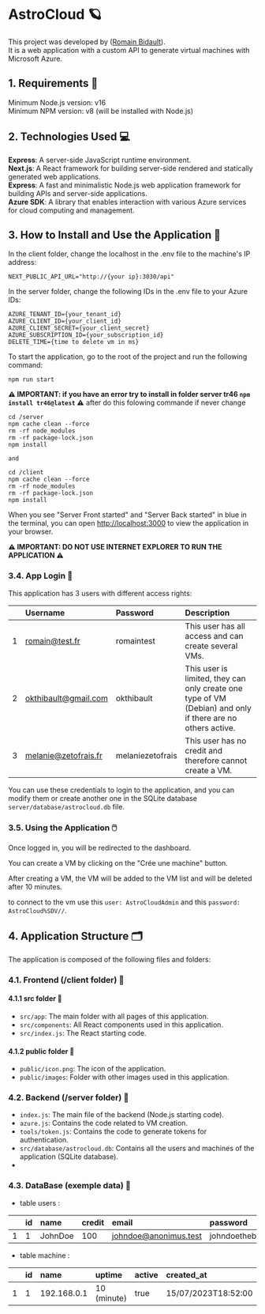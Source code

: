# AstroCloud 🪐

This project was developed by ([Romain Bidault](https://github.com/Hulcox)).<br>
It is a web application with a custom API to generate virtual machines with Microsoft Azure.

## 1. Requirements 🚨

Minimum Node.js version: v16<br>
Minimum NPM version: v8 (will be installed with Node.js)

## 2. Technologies Used ‍💻

**Express**: A server-side JavaScript runtime environment.<br>
**Next.js**: A React framework for building server-side rendered and statically generated web applications.<br>
**Express**: A fast and minimalistic Node.js web application framework for building APIs and server-side applications.<br>
**Azure SDK**: A library that enables interaction with various Azure services for cloud computing and management.

## 3. How to Install and Use the Application 📇

In the client folder, change the localhost in the .env file to the machine's IP address:

```
NEXT_PUBLIC_API_URL="http://{your ip}:3030/api"
```

In the server folder, change the following IDs in the .env file to your Azure IDs:

```
AZURE_TENANT_ID={your_tenant_id}
AZURE_CLIENT_ID={your_client_id}
AZURE_CLIENT_SECRET={your_client_secret}
AZURE_SUBSCRIPTION_ID={your_subscription_id}
DELETE_TIME={time to delete vm in ms}
```

To start the application, go to the root of the project and run the following command:
```
npm run start
```

**⚠️ IMPORTANT: if you have an error try to install in folder server tr46 `npm install tr46@latest` ⚠️**
after do this folowing commande if never change
```
cd /server
npm cache clean --force
rm -rf node_modules
rm -rf package-lock.json
npm install

and

cd /client
npm cache clean --force
rm -rf node_modules
rm -rf package-lock.json
npm install
```

When you see "Server Front started" and "Server Back started" in blue in the terminal, you can open [http://localhost:3000](http://localhost:3000) to view the application in your browser.<br>

**⚠️ IMPORTANT: DO NOT USE INTERNET EXPLORER TO RUN THE APPLICATION ⚠️**

### 3.4. App Login 🔑

This application has 3 users with different access rights:

|   | Username             | Password        | Description                                  |
|:--|:---------------------|:----------------|:---------------------------------------------|
| 1 | romain@test.fr       | romaintest      | This user has all access and can create several VMs.                                              |
| 2 | okthibault@gmail.com | okthibault      | This user is limited, they can only create one type of VM (Debian) and only if there are no others active. |
| 3 | melanie@zetofrais.fr | melaniezetofrais| This user has no credit and therefore cannot create a VM.                     |

You can use these credentials to login to the application, and you can modify them or create another one in the SQLite database `server/database/astrocloud.db` file.

### 3.5. Using the Application 🖱️

Once logged in, you will be redirected to the dashboard.<br>

You can create a VM by clicking on the "Crée une machine" button.<br>

After creating a VM, the VM will be added to the VM list and will be deleted after 10 minutes.<br>

to connect to the vm use this `user: AstroCloudAdmin` and this `password: AstroCloud%SDV//`.<br>

## 4. Application Structure 🗂️

The application is composed of the following files and folders:

### 4.1. Frontend (/client folder) 🎨

#### 4.1.1 src folder 📂

- `src/app`: The main folder with all pages of this application.
- `src/components`: All React components used in this application.
- `src/index.js`: The React starting code.

#### 4.1.2 public folder 📂

- `public/icon.png`: The icon of the application.
- `public/images`: Folder with other images used in this application.

### 4.2. Backend (/server folder) 🔐

- `index.js`: The main file of the backend (Node.js starting code).
- `azure.js`: Contains the code related to VM creation.
- `tools/token.js`: Contains the code to generate tokens for authentication.
- `src/database/astrocloud.db`: Contains all the users and machines of the application (SQLite database).
- 
### 4.3. DataBase (exemple data) 🔐
- table users :

|   | id | name        | credit  | email                 | password       |
|:--|:---|:------------|:--------|:----------------------|:---------------|
| 1 | 1  | JohnDoe     | 100     | johndoe@anonimus.test | johndoethebest |
  
- table machine :

|   | id | name        | uptime      | active  | created_at         | id_user |
|:--|:---|:------------|:------------|:--------|:-------------------|:--------|
| 1 | 1  | 192.168.0.1 | 10 (minute) | true    | 15/07/2023T18:52:00| 1       |
  

